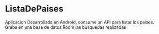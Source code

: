 # ListaDePaises
Aplicacion Desarrollada en Android, consume un API para listar los paises. Graba en una base de datos Room las busquedas realizadas

